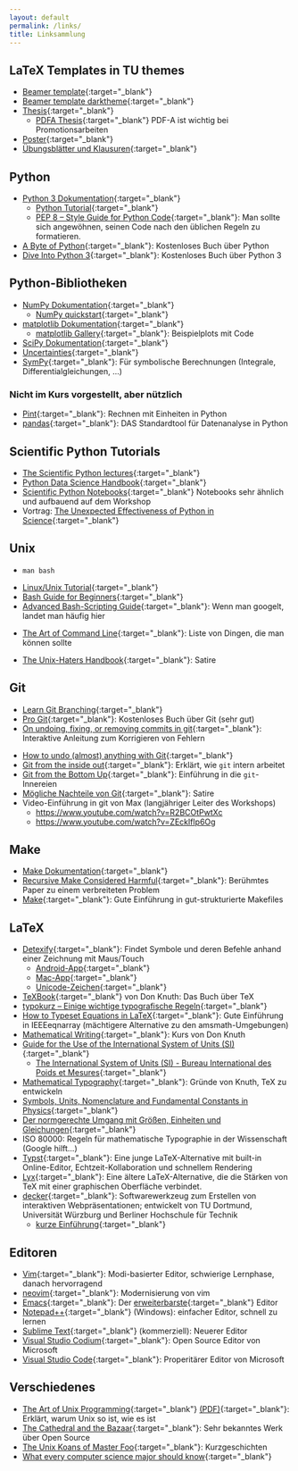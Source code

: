 ```yaml
---
layout: default
permalink: /links/
title: Linksammlung
---
```


## LaTeX Templates in TU themes
- [Beamer template](https://github.com/maxnoe/TUDoBeamerTheme){:target="_blank"}
- [Beamer template darktheme](https://github.com/aknierim/tudobeamertheme_dark){:target="_blank"}
- [Thesis](https://github.com/maxnoe/tudothesis){:target="_blank"}
  - [PDFA Thesis](https://github.com/maxnoe/pdfa_compliant_thesis){:target="_blank"} PDF-A ist wichtig bei Promotionsarbeiten
- [Poster](https://github.com/maxnoe/tudoposter){:target="_blank"}
- [Übungsblätter und Klausuren](https://github.com/chrbeckm/tu-do-ex-sheets){:target="_blank"}

## Python

- [Python 3 Dokumentation](https://docs.python.org/3/){:target="_blank"}
    - [Python Tutorial](https://docs.python.org/3/tutorial/index.html){:target="_blank"}
    - [PEP 8 – Style Guide for Python Code](https://www.python.org/dev/peps/pep-0008/){:target="_blank"}: Man sollte sich angewöhnen, seinen Code nach den üblichen Regeln zu formatieren.
- [A Byte of Python](https://python.swaroopch.com/){:target="_blank"}: Kostenloses Buch über Python
- [Dive Into Python 3](http://www.diveintopython3.net/){:target="_blank"}: Kostenloses Buch über Python 3

## Python-Bibliotheken

- [NumPy Dokumentation](https://numpy.org/doc/stable/user/index.html){:target="_blank"}
    - [NumPy quickstart](https://numpy.org/doc/stable/user/quickstart.html){:target="_blank"}
- [matplotlib Dokumentation](https://matplotlib.org/stable/users/index.html){:target="_blank"}
    - [matplotlib Gallery](https://matplotlib.org/stable/gallery/index.html){:target="_blank"}: Beispielplots mit Code
- [SciPy Dokumentation](https://scipy.github.io/devdocs/){:target="_blank"}
- [Uncertainties](https://pythonhosted.org/uncertainties/){:target="_blank"}
- [SymPy](http://sympy.org/en/index.html){:target="_blank"}: Für symbolische Berechnungen (Integrale, Differentialgleichungen, …)

### Nicht im Kurs vorgestellt, aber nützlich

- [Pint](https://pypi.python.org/pypi/Pint/){:target="_blank"}: Rechnen mit Einheiten in Python
- [pandas](http://pandas.pydata.org/){:target="_blank"}: DAS Standardtool für Datenanalyse in Python

## Scientific Python Tutorials

- [The Scientific Python lectures](https://github.com/jrjohansson/scientific-python-lectures){:target="_blank"}
- [Python Data Science Handbook](https://github.com/jakevdp/PythonDataScienceHandbook){:target="_blank"}
- [Scientific Python Notebooks](https://github.com/maxnoe/scientific_python_notebooks){:target="_blank"} Notebooks sehr ähnlich und aufbauend auf dem Workshop
- Vortrag: [The Unexpected Effectiveness of Python in Science](https://www.youtube.com/watch?v=ZyjCqQEUa8o&t=10s){:target="_blank"}

## Unix

- `man bash`
<!-- - [Learn CLI The Hard Way](https://learncodethehardway.org/unix/){:target="_blank"}: Kostenloses Buch über die Kommandozeile (Site under redesign) -->
- [Linux/Unix Tutorial](https://www.geeksforgeeks.org/linux-tutorial/){:target="_blank"}
- [Bash Guide for Beginners](http://tldp.org/LDP/Bash-Beginners-Guide/html/index.html){:target="_blank"}
- [Advanced Bash-Scripting Guide](http://tldp.org/LDP/abs/html/index.html){:target="_blank"}: Wenn man googelt, landet man häufig hier
<!-- {Site seemss to not exist} - [To understand the command line…](http://geekblog.oneandoneis2.org/index.php/2012/09/30/to-understand-the-command-line){:target="_blank"}: Über die Logik der Shell -->
- [The Art of Command Line](https://github.com/jlevy/the-art-of-command-line){:target="_blank"}: Liste von Dingen, die man können sollte
<!-- {Subscription model} - [Learn Enough Command Line to Be Dangerous](http://www.learnenough.com/command-line){:target="_blank"}: Einführung in die Kommandozeile -->
<!-- - Bash Materialien:
    - [Einführung in Bash-Programmierung](http://mywiki.wooledge.org/BashGuide){:target="_blank"}: [Neuere Version](https://guide.bash.academy/){:target="_blank"} noch nicht komplett
    - [Bash-Fallen](http://mywiki.wooledge.org/BashPitfalls){:target="_blank"}
    - [Bash-Referenz](http://mywiki.wooledge.org/BashSheet){:target="_blank"}
    - [Häufige Fragen zu Bash](http://mywiki.wooledge.org/BashFAQ){:target="_blank"}-->
- [The Unix-Haters Handbook](https://web.mit.edu/~simsong/www/ugh.pdf){:target="_blank"}: Satire

## Git

- [Learn Git Branching](http://learngitbranching.js.org/){:target="_blank"}
- [Pro Git](https://git-scm.com/book/en/v2){:target="_blank"}: Kostenloses Buch über Git (sehr gut)
- [On undoing, fixing, or removing commits in git](https://sethrobertson.github.io/GitFixUm/fixup.html){:target="_blank"}: Interaktive Anleitung zum Korrigieren von Fehlern
<!-- - [Git pretty](http://justinhileman.info/article/git-pretty/){:target="_blank"}: Flowchart für Fehlerbehebung -->
- [How to undo (almost) anything with Git](https://github.blog/open-source/git/how-to-undo-almost-anything-with-git/){:target="_blank"}
- [Git from the inside out](https://codewords.recurse.com/issues/two/git-from-the-inside-out){:target="_blank"}: Erklärt, wie `git` intern arbeitet
- [Git from the Bottom Up](https://jwiegley.github.io/git-from-the-bottom-up/){:target="_blank"}: Einführung in die `git`-Innereien
- [Mögliche Nachteile von Git](https://youtu.be/CDeG4S-mJts){:target="_blank"}: Satire
- Video-Einführung in git von Max (langjähriger Leiter des Workshops)
  - https://www.youtube.com/watch?v=R2BCOtPwtXc
  - https://www.youtube.com/watch?v=ZEcklfIp6Og

## Make

- [Make Dokumentation](https://www.gnu.org/software/make/manual/make.html){:target="_blank"}
- [Recursive Make Considered Harmful](https://web.archive.org/web/20210927054215/http://citeseerx.ist.psu.edu/viewdoc/download;jsessionid=6C8DF5B6B13CBFD5FCFCD59C2B8703B6?doi=10.1.1.20.2572&rep=rep1&type=pdf){:target="_blank"}: Berühmtes Paper zu einem verbreiteten Problem
- [Make](http://www.ploxiln.net/make.html){:target="_blank"}: Gute Einführung in gut-strukturierte Makefiles

## LaTeX

- [Detexify](https://detexify.kirelabs.org/classify.html){:target="_blank"}: Findet Symbole und deren Befehle anhand einer Zeichnung mit Maus/Touch
  - [Android-App](https://play.google.com/store/apps/details?id=website.marty.detexify){:target="_blank"}
  - [Mac-App](https://apps.apple.com/us/app/detext/id1531906207){:target="_blank"}
  - [Unicode-Zeichen](https://shapecatcher.com/){:target="_blank"}
- [TeXBook](https://archive.org/details/texbook00dona/page/n7/mode/2up){:target="_blank"} von Don Knuth: Das Buch über TeX
- [typokurz – Einige wichtige typografische Regeln](http://zvisionwelt.files.wordpress.com/2012/01/typokurz.pdf){:target="_blank"}
- [How to Typeset Equations in LaTeX](http://moser-isi.ethz.ch/docs/typeset_equations.pdf){:target="_blank"}: Gute Einführung in IEEEeqnarray (mächtigere Alternative zu den amsmath-Umgebungen)
- [Mathematical Writing](https://mirror.gutenberg-asso.fr/tex.loria.fr/){:target="_blank"}: Kurs von Don Knuth
- [Guide for the Use of the International System of Units (SI)](http://physics.nist.gov/cuu/pdf/sp811.pdf){:target="_blank"}
  - [The International System of Units (SI) - Bureau International des Poids et Mesures](https://www.bipm.org/documents/20126/41483022/SI-Brochure-9-EN.pdf/2d2b50bf-f2b4-9661-f402-5f9d66e4b507){:target="_blank"}
- [Mathematical Typography](http://www.ams.org/journals/bull/1979-01-02/S0273-0979-1979-14598-1/S0273-0979-1979-14598-1.pdf){:target="_blank"}: Gründe von Knuth, TeX zu entwickeln
- [Symbols, Units, Nomenclature and Fundamental Constants in Physics](https://iupap.org/wp-content/uploads/2021/03/A4.pdf){:target="_blank"}
- [Der normgerechte Umgang mit Größen, Einheiten und Gleichungen](https://www.physik.tu-darmstadt.de/media/fachbereich_physik/phys_studium/phys_studium_bachelor/phys_studium_bsc_praktika/phys_studium_bsc_praktika_gp/phys_studium_bsc_praktika_gp_regeln/Gr_Einh_Gl.pdf){:target="_blank"}
- ISO 80000: Regeln für mathematische Typographie in der Wissenschaft (Google hilft…)
- [Typst](https://typst.app/){:target="_blank"}: Eine junge LaTeX-Alternative mit built-in Online-Editor, Echtzeit-Kollaboration und schnellem Rendering
- [Lyx](https://www.lyx.org/){:target="_blank"}: Eine ältere LaTeX-Alternative, die die Stärken von TeX mit einer graphischen Oberfläche verbindet.
- [decker](https://decker.cs.tu-dortmund.de/){:target="_blank"}: Softwarewerkzeug zum Erstellen von interaktiven Webpräsentationen; entwickelt von TU Dortmund, Universität Würzburg und Berliner Hochschule für Technik
  - [kurze Einführung](https://github.com/maxnoe/docker-intro){:target="_blank"}

## Editoren

- [Vim](http://www.vim.org/){:target="_blank"}: Modi-basierter Editor, schwierige Lernphase, danach hervorragend
- [neovim](http://neovim.io/){:target="_blank"}: Modernisierung von vim
- [Emacs](https://www.gnu.org/software/emacs/emacs.html){:target="_blank"}: Der [erweiterbarste](https://xkcd.com/378/){:target="_blank"} Editor
- [Notepad++](https://notepad-plus-plus.org/){:target="_blank"} (Windows): einfacher Editor, schnell zu lernen
- [Sublime Text](https://www.sublimetext.com/download){:target="_blank"} (kommerziell): Neuerer Editor
- [Visual Studio Codium](https://vscodium.com/){:target="_blank"}: Open Source Editor von Microsoft
- [Visual Studio Code](https://code.visualstudio.com/){:target="_blank"}: Properitärer Editor von Microsoft

## Verschiedenes

- [The Art of Unix Programming](http://www.catb.org/~esr/writings/taoup/){:target="_blank"} [(PDF)](http://www.catb.org/esr/writings/taoup/html/graphics/taoup.pdf){:target="_blank"}: Erklärt, warum Unix so ist, wie es ist
- [The Cathedral and the Bazaar](http://www.catb.org/~esr/writings/cathedral-bazaar/cathedral-bazaar/){:target="_blank"}: Sehr bekanntes Werk über Open Source
- [The Unix Koans of Master Foo](http://www.catb.org/~esr/writings/unix-koans/){:target="_blank"}: Kurzgeschichten
- [What every computer science major should know](http://matt.might.net/articles/what-cs-majors-should-know/){:target="_blank"}
